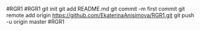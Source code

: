 #RGR1
#RGR1 git init git add README.md git commit -m first commit git remote add origin https://github.com/EkaterinaAnisimova/RGR1.git git push -u origin master
#RGR1

